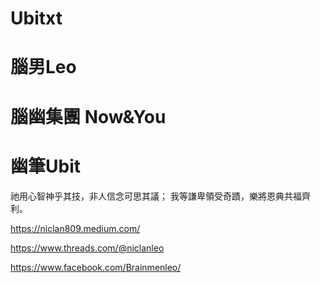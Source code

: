 # Ubitxt
# 腦男Leo
# 腦幽集團 Now&You
# 幽筆Ubit

祂用心智神乎其技，非人信念可思其議；
我等謙卑領受奇蹟，樂將恩典共福齊利。

https://niclan809.medium.com/

https://www.threads.com/@niclanleo

https://www.facebook.com/Brainmenleo/

